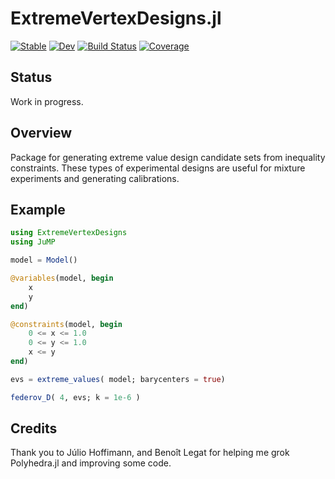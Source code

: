 # ExtremeVertexDesigns.jl

[![Stable](https://img.shields.io/badge/docs-stable-blue.svg)](https://caseykneale.github.io/ExtremeVertexDesigns.jl/stable)
[![Dev](https://img.shields.io/badge/docs-dev-blue.svg)](https://caseykneale.github.io/ExtremeVertexDesigns.jl/dev)
[![Build Status](https://github.com/caseykneale/ExtremeVertexDesigns.jl/workflows/CI/badge.svg)](https://github.com/caseykneale/ExtremeVertexDesigns.jl/actions)
[![Coverage](https://codecov.io/gh/caseykneale/ExtremeVertexDesigns.jl/branch/master/graph/badge.svg)](https://codecov.io/gh/caseykneale/ExtremeVertexDesigns.jl)

## Status
Work in progress.

## Overview
Package for generating extreme value design candidate sets from inequality constraints. These types of experimental designs are useful for mixture experiments and generating calibrations.

## Example

```Julia
using ExtremeVertexDesigns
using JuMP

model = Model()

@variables(model, begin
    x
    y
end)

@constraints(model, begin
    0 <= x <= 1.0
    0 <= y <= 1.0
    x <= y
end)

evs = extreme_values( model; barycenters = true)

federov_D( 4, evs; k = 1e-6 )
```

## Credits
Thank you to Júlio Hoffimann, and Benoît Legat for helping me grok Polyhedra.jl and improving some code.
